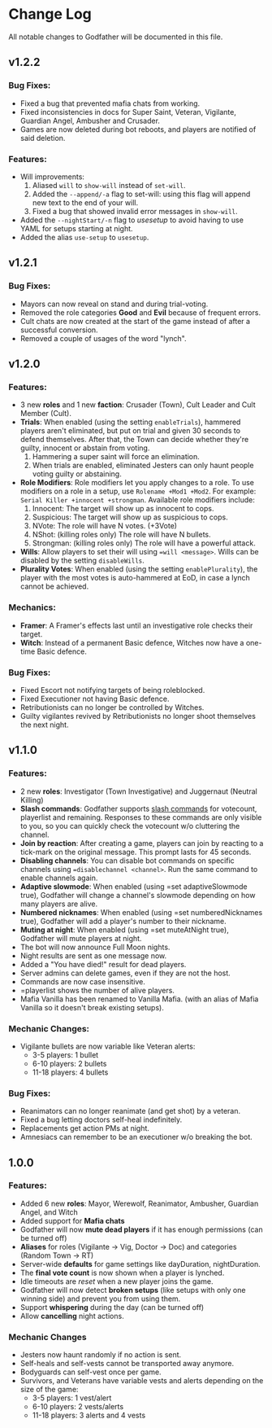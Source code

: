 # Change Log

All notable changes to Godfather will be documented in this file.

## v1.2.2

### Bug Fixes:

-   Fixed a bug that prevented mafia chats from working.
-   Fixed inconsistencies in docs for Super Saint, Veteran, Vigilante, Guardian Angel, Ambusher and Crusader.
-   Games are now deleted during bot reboots, and players are notified of said deletion.

### Features:

-   Will improvements:
    1.  Aliased `will` to `show-will` instead of `set-will`.
    2.  Added the `--append/-a` flag to set-will: using this flag will append new text to the end of your will.
    3. Fixed a bug that showed invalid error messages in `show-will`.
-   Added the `--nightStart/-n` flag to *usesetup* to avoid having to use YAML for setups starting at night.
-   Added the alias `use-setup` to `usesetup`.

## v1.2.1

### Bug Fixes:

-   Mayors can now reveal on stand and during trial-voting.
-   Removed the role categories **Good** and **Evil** because of frequent errors.
-   Cult chats are now created at the start of the game instead of after a successful conversion.
-   Removed a couple of usages of the word "lynch".

## v1.2.0

### Features:

-   3 new **roles** and 1 new **faction**: Crusader (Town), Cult Leader and Cult Member (Cult).
-   **Trials**: When enabled (using the setting `enableTrials`), hammered players aren't eliminated, but put on trial and given 30 seconds to defend themselves. After that, the Town can decide whether they're guilty, innocent or abstain from voting.
    1.  Hammering a super saint will force an elimination.
    2.  When trials are enabled, eliminated Jesters can only haunt people voting guilty or abstaining.
-   **Role Modifiers**: Role modifiers let you apply changes to a role. To use modifiers on a role in a setup, use `Rolename +Mod1 +Mod2`. For example: `Serial Killer +innocent +strongman`. Available role modifiers include:
    1.  Innocent: The target will show up as innocent to cops.
    2.  Suspicious: The target will show up as suspicious to cops.
    3.  NVote: The role will have N votes. (+3Vote)
    4.  NShot: (killing roles only) The role will have N bullets.
    5.  Strongman: (killing roles only) The role will have a powerful attack.
-   **Wills**: Allow players to set their will using `=will <message>`. Wills can be disabled by the setting `disableWills`.
-   **Plurality Votes**: When enabled (using the setting `enablePlurality`), the player with the most votes is auto-hammered at EoD, in case a lynch cannot be achieved.

### Mechanics:

-   **Framer**: A Framer's effects last until an investigative role checks their target.
-   **Witch**: Instead of a permanent Basic defence, Witches now have a one-time Basic defence.

### Bug Fixes:

-   Fixed Escort not notifying targets of being roleblocked.
-   Fixed Executioner not having Basic defence.
-   Retributionists can no longer be controlled by Witches.
-   Guilty vigilantes revived by Retributionists no longer shoot themselves the next night.

## v1.1.0

### Features:

-   2 new **roles**: Investigator (Town Investigative) and Juggernaut (Neutral Killing)
-   **Slash commands**: Godfather supports [slash commands](https://i.imgur.com/SckQLM3.png) for votecount, playerlist and remaining. Responses to these commands are only visible to you, so you can quickly check the votecount w/o cluttering the channel.
-   **Join by reaction**: After creating a game, players can join by reacting to a tick-mark on the original message. This prompt lasts for 45 seconds.
-   **Disabling channels**: You can disable bot commands on specific channels using `=disablechannel <channel>`. Run the same command to enable channels again.
-   **Adaptive slowmode**: When enabled (using =set adaptiveSlowmode true), Godfather will change a channel's slowmode depending on how many players are alive.
-   **Numbered nicknames**: When enabled (using =set numberedNicknames true), Godfather will add a player's number to their nickname.
-   **Muting at night**: When enabled (using =set muteAtNight true), Godfather will mute players at night.
-   The bot will now announce Full Moon nights.
-   Night results are sent as one message now.
-   Added a "You have died!" result for dead players.
-   Server admins can delete games, even if they are not the host.
-   Commands are now case insensitive.
-   =playerlist shows the number of alive players.
-   Mafia Vanilla has been renamed to Vanilla Mafia. (with an alias of Mafia Vanilla so it doesn't break existing setups).

### Mechanic Changes:

-   Vigilante bullets are now variable like Veteran alerts:
    -   3-5 players: 1 bullet
    -   6-10 players: 2 bullets
    -   11-18 players: 4 bullets

### Bug Fixes:

-   Reanimators can no longer reanimate (and get shot) by a veteran.
-   Fixed a bug letting doctors self-heal indefinitely.
-   Replacements get action PMs at night.
-   Amnesiacs can remember to be an executioner w/o breaking the bot.

## 1.0.0

### Features:

-   Added 6 new **roles**: Mayor, Werewolf, Reanimator, Ambusher, Guardian Angel, and Witch
-   Added support for **Mafia chats**
-   Godfather will now **mute dead players** if it has enough permissions (can be turned off)
-   **Aliases** for roles (Vigilante -> Vig, Doctor -> Doc) and categories (Random Town -> RT)
-   Server-wide **defaults** for game settings like dayDuration, nightDuration.
-   The **final vote count** is now shown when a player is lynched.
-   Idle timeouts are _reset_ when a new player joins the game.
-   Godfather will now detect **broken setups** (like setups with only one winning side) and prevent you from using them.
-   Support **whispering** during the day (can be turned off)
-   Allow **cancelling** night actions.

### Mechanic Changes

-   Jesters now haunt randomly if no action is sent.
-   Self-heals and self-vests cannot be transported away anymore.
-   Bodyguards can self-vest once per game.
-   Survivors, and Veterans have variable vests and alerts depending on the size of the game:
    -   3-5 players: 1 vest/alert
    -   6-10 players: 2 vests/alerts
    -   11-18 players: 3 alerts and 4 vests

